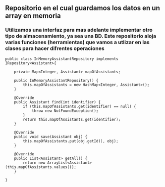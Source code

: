 ## Repositorio en el cual guardamos los datos en un array en memoria
### Utilizamos una interfaz para mas adelante implementar otro tipo de almacenamiento, ya sea una BD. Este repositorio aloja varias funciones (herramientas) que vamos a utlizar en las clases para hacer difrentes operaciones
```
public class InMemoryAssistantRepository implements IRepository<Assistant>{

	private Map<Integer, Assistant> mapOfAssistants;
	
	public InMemoryAssistantRepository() {
		this.mapOfAssistants = new HashMap<Integer, Assistant>();
	}
	
	@Override
	public Assistant find(int identifier) {
		if (this.mapOfAssistants.get(identifier) == null) {
			throw new NotFoundException();
		}
		return this.mapOfAssistants.get(identifier);
	}

	@Override
	public void save(Assistant obj) {
		this.mapOfAssistants.put(obj.getId(), obj);
	}

	@Override
	public List<Assistant> getAll() {
		return new ArrayList<Assistant>(this.mapOfAssistants.values());
	}

}
```